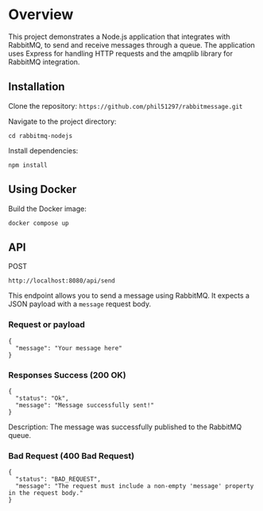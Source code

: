 # Overview

This project demonstrates a Node.js application that integrates with RabbitMQ, to send and receive messages through a queue. The application uses Express for handling HTTP requests and the amqplib library for RabbitMQ integration.

## Installation
Clone the repository: 
``` https://github.com/phil51297/rabbitmessage.git ```

Navigate to the project directory:
```
cd rabbitmq-nodejs
```
Install dependencies:
```
npm install
```
## Using Docker
Build the Docker image:
```
docker compose up
```
## API
POST
```
http://localhost:8080/api/send
```
This endpoint allows you to send a message using RabbitMQ. It expects a JSON payload with a `message` request body.

### Request or payload
```
{
  "message": "Your message here"
}
```
### Responses Success (200 OK)
```
{
  "status": "Ok",
  "message": "Message successfully sent!"
}
```
Description: The message was successfully published to the RabbitMQ queue.

### Bad Request (400 Bad Request)
```
{
  "status": "BAD_REQUEST",
  "message": "The request must include a non-empty 'message' property in the request body."
}
```
